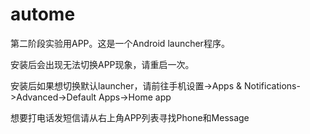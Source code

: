 # autome

第二阶段实验用APP。这是一个Android launcher程序。

安装后会出现无法切换APP现象，请重启一次。

安装后如果想切换默认launcher，请前往手机设置->Apps & Notifications->Advanced->Default Apps->Home app

想要打电话发短信请从右上角APP列表寻找Phone和Message

